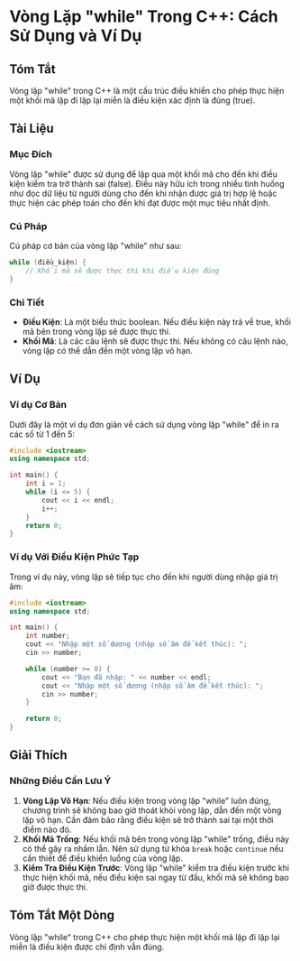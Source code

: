 <!--
Meta Description: # Vòng Lặp "while" Trong C++: Cách Sử Dụng và Ví Dụ ## Tóm Tắt Vòng lặp "while" trong C++ là một cấu trúc điều khiển cho phép thực hiện một khối mã lặ...
Meta Keywords: lặp, vòng, điều, một, while
-->

# Vòng Lặp "while" Trong C++: Cách Sử Dụng và Ví Dụ

## Tóm Tắt
Vòng lặp "while" trong C++ là một cấu trúc điều khiển cho phép thực hiện một khối mã lặp đi lặp lại miễn là điều kiện xác định là đúng (true).

## Tài Liệu
### Mục Đích
Vòng lặp "while" được sử dụng để lặp qua một khối mã cho đến khi điều kiện kiểm tra trở thành sai (false). Điều này hữu ích trong nhiều tình huống như đọc dữ liệu từ người dùng cho đến khi nhận được giá trị hợp lệ hoặc thực hiện các phép toán cho đến khi đạt được một mục tiêu nhất định.

### Cú Pháp
Cú pháp cơ bản của vòng lặp "while" như sau:
```cpp
while (điều_kiện) {
    // Khối mã sẽ được thực thi khi điều kiện đúng
}
```

### Chi Tiết
- **Điều Kiện**: Là một biểu thức boolean. Nếu điều kiện này trả về true, khối mã bên trong vòng lặp sẽ được thực thi.
- **Khối Mã**: Là các câu lệnh sẽ được thực thi. Nếu không có câu lệnh nào, vòng lặp có thể dẫn đến một vòng lặp vô hạn.

## Ví Dụ
### Ví dụ Cơ Bản
Dưới đây là một ví dụ đơn giản về cách sử dụng vòng lặp "while" để in ra các số từ 1 đến 5:
```cpp
#include <iostream>
using namespace std;

int main() {
    int i = 1;
    while (i <= 5) {
        cout << i << endl;
        i++;
    }
    return 0;
}
```

### Ví dụ Với Điều Kiện Phức Tạp
Trong ví dụ này, vòng lặp sẽ tiếp tục cho đến khi người dùng nhập giá trị âm:
```cpp
#include <iostream>
using namespace std;

int main() {
    int number;
    cout << "Nhập một số dương (nhập số âm để kết thúc): ";
    cin >> number;

    while (number >= 0) {
        cout << "Bạn đã nhập: " << number << endl;
        cout << "Nhập một số dương (nhập số âm để kết thúc): ";
        cin >> number;
    }

    return 0;
}
```

## Giải Thích
### Những Điều Cần Lưu Ý
1. **Vòng Lặp Vô Hạn**: Nếu điều kiện trong vòng lặp "while" luôn đúng, chương trình sẽ không bao giờ thoát khỏi vòng lặp, dẫn đến một vòng lặp vô hạn. Cần đảm bảo rằng điều kiện sẽ trở thành sai tại một thời điểm nào đó.
2. **Khối Mã Trống**: Nếu khối mã bên trong vòng lặp "while" trống, điều này có thể gây ra nhầm lẫn. Nên sử dụng từ khóa `break` hoặc `continue` nếu cần thiết để điều khiển luồng của vòng lặp.
3. **Kiểm Tra Điều Kiện Trước**: Vòng lặp "while" kiểm tra điều kiện trước khi thực hiện khối mã, nếu điều kiện sai ngay từ đầu, khối mã sẽ không bao giờ được thực thi.

## Tóm Tắt Một Dòng
Vòng lặp "while" trong C++ cho phép thực hiện một khối mã lặp đi lặp lại miễn là điều kiện được chỉ định vẫn đúng.
